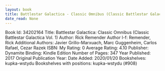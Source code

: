 ```yaml
---
layout: book
title: Battlestar Galactica - Classic Omnibus (Classic Battlestar Galactica Vol. 1)
date_read: None
---
```


Book Id: 34202164
Title: Battlestar Galactica: Classic Omnibus (Classic Battlestar Galactica Vol. 1)
Author: Rick Remender
Author l-f: Remender, Rick
Additional Authors: Javier Grillo-Marxuach, Marc Guggenheim, Carlos Rafael, Cezar Razek
ISBN: 
My Rating: 0
Average Rating: 4.10
Publisher: Dynamite
Binding: Kindle Edition
Number of Pages: 347
Year Published: 2017
Original Publication Year: 
Date Added: 2020/01/20
Bookshelves: kupka-wstydu
Bookshelves with positions: kupka-wstydu (#908)


